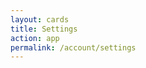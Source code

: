 ```yaml
---
layout: cards
title: Settings
action: app
permalink: /account/settings
---
```

<div id="account"></div>
<div id="settings"></div>
